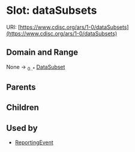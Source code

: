 
# Slot: dataSubsets




URI: [https://www.cdisc.org/ars/1-0/dataSubsets](https://www.cdisc.org/ars/1-0/dataSubsets)


## Domain and Range

None &#8594;  <sub>0..\*</sub> [DataSubset](DataSubset.md)

## Parents


## Children


## Used by

 * [ReportingEvent](ReportingEvent.md)
